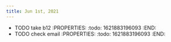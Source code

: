 ```yaml
---
title: Jun 1st, 2021
---
```


- TODO take b12
:PROPERTIES:
:todo: 1621883196093
:END:
- TODO check email
:PROPERTIES:
:todo: 1621883196093
:END:
